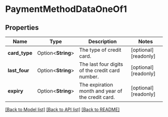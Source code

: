 # PaymentMethodDataOneOf1

## Properties

Name | Type | Description | Notes
------------ | ------------- | ------------- | -------------
**card_type** | Option<**String**> | The type of credit card. | [optional][readonly]
**last_four** | Option<**String**> | The last four digits of the credit card number. | [optional][readonly]
**expiry** | Option<**String**> | The expiration month and year of the credit card. | [optional][readonly]

[[Back to Model list]](../README.md#documentation-for-models) [[Back to API list]](../README.md#documentation-for-api-endpoints) [[Back to README]](../README.md)


